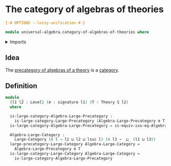 # The category of algebras of theories

```agda
{-# OPTIONS --lossy-unification #-}

module universal-algebra.category-of-algebras-of-theories where
```

<details><summary>Imports</summary>

```agda
open import category-theory.isomorphisms-in-large-precategories
open import category-theory.large-categories
open import category-theory.large-precategories

open import foundation.dependent-pair-types
open import foundation.sets
open import foundation.subtype-identity-principle
open import foundation.universe-levels

open import foundation-core.equality-dependent-pair-types
open import foundation-core.equivalences
open import foundation-core.function-types
open import foundation-core.identity-types

open import universal-algebra.algebraic-theories
open import universal-algebra.algebras-of-theories
open import universal-algebra.homomorphisms-of-algebras
open import universal-algebra.isomorphisms-of-algebras
open import universal-algebra.models-of-signatures
open import universal-algebra.precategory-of-algebras-of-theories
open import universal-algebra.signatures
```

</details>

## Idea

The
[precategory of algebras of a theory](universal-algebra.precategory-of-algebras-of-theories.md)
is a [category](category-theory.large-categories.md).

## Definition

```agda
module _
  {l1 l2 : Level} (σ : signature l1) (T : Theory S l2)
  where

  is-large-category-Algebra-Large-Precategory :
    is-large-category-Large-Precategory (Algebra-Large-Precategory σ T)
  is-large-category-Algebra-Large-Precategory = is-equiv-iso-eq-Algebra σ T

  Algebra-Large-Category :
    Large-Category (λ l → l1 ⊔ l2 ⊔ lsuc l) (λ l3 → _⊔_ (l1 ⊔ l3))
  large-precategory-Large-Category Algebra-Large-Category =
    Algebra-Large-Precategory σ T
  is-large-category-Large-Category Algebra-Large-Category =
    is-large-category-Algebra-Large-Precategory
```
